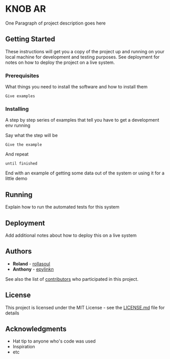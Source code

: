 # KNOB AR

One Paragraph of project description goes here

## Getting Started

These instructions will get you a copy of the project up and running on
your local machine for development and testing purposes. See deployment
for notes on how to deploy the project on a live system.

### Prerequisites

What things you need to install the software and how to install them

```
Give examples
```

### Installing

A step by step series of examples that tell you have to get a
development env running

Say what the step will be

```
Give the example
```

And repeat

```
until finished
```

End with an example of getting some data out of the system or using it
for a little demo

## Running

Explain how to run the automated tests for this system

## Deployment

Add additional notes about how to deploy this on a live system

## Authors

* **Roland** - [rollasoul](https://github.com/rollasoul)
* **Anthony** - [epylinkn](https://github.com/epylinkn)

See also the list of
[contributors](https://github.com/your/project/contributors) who
participated in this project.

## License

This project is licensed under the MIT License - see the
[LICENSE.md](LICENSE.md) file for details

## Acknowledgments

* Hat tip to anyone who's code was used
* Inspiration
* etc

